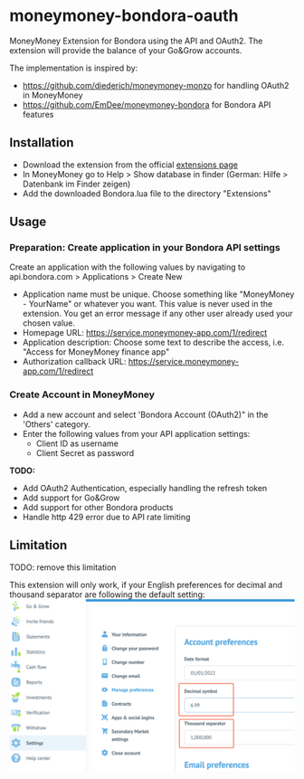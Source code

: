 # moneymoney-bondora-oauth
MoneyMoney Extension for Bondora using the API and OAuth2.
The extension will provide the balance of your Go&Grow accounts.

The implementation is inspired by:
* https://github.com/diederich/moneymoney-monzo for handling OAuth2 in MoneyMoney
* https://github.com/EmDee/moneymoney-bondora for Bondora API features

## Installation
* Download the extension from the official [extensions page](https://moneymoney-app.com/extensions/)
* In MoneyMoney go to Help > Show database in finder (German: Hilfe > Datenbank im Finder zeigen)
* Add the downloaded Bondora.lua file to the directory "Extensions"

## Usage

### Preparation: Create application in your Bondora API settings
Create an application with the following values by navigating to api.bondora.com > Applications > Create New 
* Application name must be unique. Choose something like "MoneyMoney - YourName" or whatever you want. This value is never used in the extension. You get an error message if any other user already used your chosen value.
* Homepage URL: https://service.moneymoney-app.com/1/redirect
* Application description: Choose some text to describe the access, i.e. "Access for MoneyMoney finance app"
* Authorization callback URL: https://service.moneymoney-app.com/1/redirect 

### Create Account in MoneyMoney
* Add a new account and select 'Bondora Account (OAuth2)" in the 'Others' category.
* Enter the following values from your API application settings: 
    * Client ID as username 
    * Client Secret as password

**TODO:**
* Add OAuth2 Authentication, especially handling the refresh token
* Add support for Go&Grow
* Add support for other Bondora products
* Handle http 429 error due to API rate limiting

## Limitation
TODO: remove this limitation

This extension will only work, if your English preferences for decimal and thousand separator are following the default setting:
![bondora decimal and thousand separator preferences](assets/bondora-preferences.png)